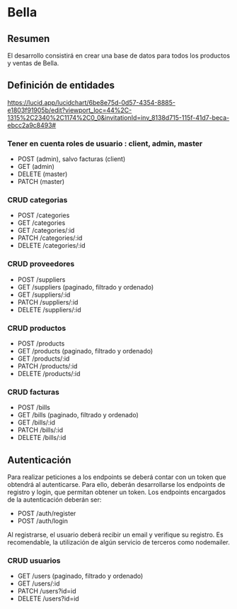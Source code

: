 # Bella

## Resumen

El desarrollo consistirá en crear una base de datos para todos los productos y ventas de Bella.

## Definición de entidades

https://lucid.app/lucidchart/6be8e75d-0d57-4354-8885-e1803f91905b/edit?viewport_loc=44%2C-1315%2C2340%2C1174%2C0_0&invitationId=inv_8138d715-115f-41d7-beca-ebcc2a9c8493#

### Tener en cuenta roles de usuario : client, admin, master

- POST (admin), salvo facturas (client)
- GET (admin)
- DELETE (master)
- PATCH (master)

### CRUD categorias

- POST /categories
- GET /categories
- GET /categories/:id
- PATCH /categories/:id
- DELETE /categories/:id

### CRUD proveedores

- POST /suppliers
- GET /suppliers (paginado, filtrado y ordenado)
- GET /suppliers/:id
- PATCH /suppliers/:id
- DELETE /suppliers/:id

### CRUD productos

- POST /products
- GET /products (paginado, filtrado y ordenado)
- GET /products/:id
- PATCH /products/:id
- DELETE /products/:id

### CRUD facturas

- POST /bills
- GET /bills (paginado, filtrado y ordenado)
- GET /bills/:id
- PATCH /bills/:id
- DELETE /bills/:id

## Autenticación

Para realizar peticiones a los endpoints se deberá contar con un token que obtendrá al autenticarse. Para ello, deberán desarrollarse los endpoints de registro y login, que permitan obtener un token. Los endpoints encargados de la autenticación deberán ser:

- POST /auth/register
- POST /auth/login

Al registrarse, el usuario deberá recibir un email y verifique su registro. Es recomendable, la utilización de algún servicio de terceros como nodemailer.

### CRUD usuarios

- GET /users (paginado, filtrado y ordenado)
- GET /users/:id
- PATCH /users?id=id
- DELETE /users?id=id
